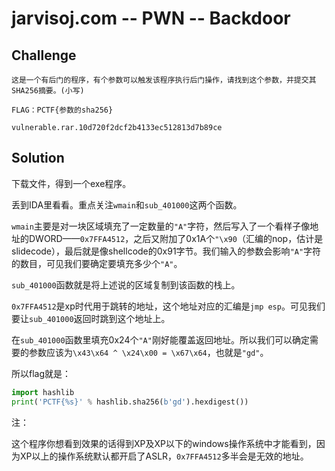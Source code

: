 # jarvisoj.com -- PWN -- Backdoor

## Challenge

```
这是一个有后门的程序，有个参数可以触发该程序执行后门操作，请找到这个参数，并提交其SHA256摘要。(小写)

FLAG：PCTF{参数的sha256}

vulnerable.rar.10d720f2dcf2b4133ec512813d7b89ce
```

## Solution

下载文件，得到一个exe程序。

丢到IDA里看看。重点关注`wmain`和`sub_401000`这两个函数。

`wmain`主要是对一块区域填充了一定数量的`"A"`字符，然后写入了一个看样子像地址的DWORD——`0x7FFA4512`，之后又附加了0x1A个`"\x90`（汇编的nop，估计是slidecode），最后就是像shellcode的0x91字节。我们输入的参数会影响`"A"`字符的数目，可见我们要确定要填充多少个`"A"`。

`sub_401000`函数就是将上述说的区域复制到该函数的栈上。

`0x7FFA4512`是xp时代用于跳转的地址，这个地址对应的汇编是`jmp esp`。可见我们要让`sub_401000`返回时跳到这个地址上。

在`sub_401000`函数里填充0x24个`"A"`刚好能覆盖返回地址。所以我们可以确定需要的参数应该为`\x43\x64 ^ \x24\x00 = \x67\x64`，也就是`"gd"`。

所以flag就是：

```python
import hashlib
print('PCTF{%s}' % hashlib.sha256(b'gd').hexdigest())
```

注：

这个程序你想看到效果的话得到XP及XP以下的windows操作系统中才能看到，因为XP以上的操作系统默认都开启了ASLR，`0x7FFA4512`多半会是无效的地址。

